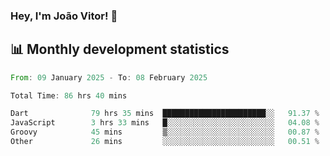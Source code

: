 ### Hey, I'm João Vitor! 👋

<!--
**joaovitorcf97/joaovitorcf97** is a ✨ _special_ ✨ repository because its `README.md` (this file) appears on your GitHub profile.

Here are some ideas to get you started:

- 🔭 I’m currently working on ...
- 🌱 I’m currently learning ...
- 👯 I’m looking to collaborate on ...
- 🤔 I’m looking for help with ...
- 💬 Ask me about ...
- 📫 How to reach me: ...
- 😄 Pronouns: ...
- ⚡ Fun fact: ...
-->
## 📊 Monthly development statistics

<!--START_SECTION:waka-->

```rust
From: 09 January 2025 - To: 08 February 2025

Total Time: 86 hrs 40 mins

Dart              79 hrs 35 mins  ███████████████████████░░   91.37 %
JavaScript        3 hrs 33 mins   █░░░░░░░░░░░░░░░░░░░░░░░░   04.08 %
Groovy            45 mins         ▒░░░░░░░░░░░░░░░░░░░░░░░░   00.87 %
Other             26 mins         ░░░░░░░░░░░░░░░░░░░░░░░░░   00.51 %
```

<!--END_SECTION:waka-->
